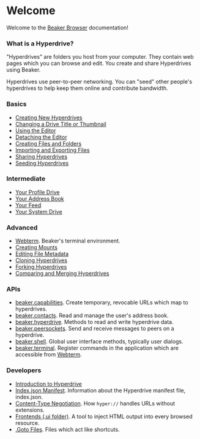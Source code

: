 # Welcome

Welcome to the [Beaker Browser](https://beakerbrowser.com) documentation!

### What is a Hyperdrive?

"Hyperdrives" are folders you host from your computer. They contain web pages which you can browse and edit. You create and share Hyperdrives using Beaker.

Hyperdrives use peer-to-peer networking. You can "seed" other people's hyperdrives to help keep them online and contribute bandwidth.

### Basics

* [Creating New Hyperdrives](beginner/creating-new-hyperdrives.md)
* [Changing a Drive Title or Thumbnail](beginner/changing-a-drive-title-or-thumb.md)
* [Using the Editor](beginner/editor.md)
* [Detaching the Editor](beginner/detaching-the-editor.md)
* [Creating Files and Folders](beginner/creating-files-and-folders.md)
* [Importing and Exporting Files](beginner/importing-and-exporting-files.md)
* [Sharing Hyperdrives](beginner/sharing-hyperdrives.md)
* [Seeding Hyperdrives](beginner/seeding-hyperdrives.md)

### Intermediate

* [Your Profile Drive](intermediate/your-profile-drive.md)
* [Your Address Book](intermediate/your-address-book.md)
* [Your Feed](intermediate/your-feed.md)
* [Your System Drive](intermediate/your-system-drive.md)

### Advanced

* [Webterm](advanced/webterm.md). Beaker's terminal environment.
* [Creating Mounts](advanced/creating-mounts.md)
* [Editing File Metadata](advanced/editing-file-metadata.md)
* [Cloning Hyperdrives](advanced/cloning-hyperdrives.md)
* [Forking Hyperdrives](advanced/forking-hyperdrives.md)
* [Comparing and Merging Hyperdrives](advanced/comparing-and-merging-hyperdrives.md)

### APIs

* [beaker.capabilities](apis/beaker.capabilities.md). Create temporary, revocable URLs which map to hyperdrives.
* [beaker.contacts](apis/beaker.contacts.md). Read and manage the user's address book.
* [beaker.hyperdrive](apis/beaker-hyperdrive.md). Methods to read and write hyperdrive data.
* [beaker.peersockets](apis/beaker.peersockets.md). Send and receive messages to peers on a hyperdrive.
* [beaker.shell](apis/beaker-shell.md). Global user interface methods, typically user dialogs.
* [beaker.terminal](apis/beaker.terminal.md). Register commands in the application which are accessible from [Webterm](advanced/webterm.md).

### Developers

* [Introduction to Hyperdrive](developers/introduction-to-hyperdrive.md)
* [Index.json Manifest](developers/indexjson-manifest.md). Information about the Hyperdrive manifest file, index.json.
* [Content-Type Negotiation](developers/content-type-negotiation.md). How `hyper://` handles URLs without extensions.
* [Frontends \(.ui folder\)](developers/frontends-.ui-folder.md). A tool to inject HTML output into every browsed resource.
* [.Goto Files](developers/.goto-files.md). Files which act like shortcuts.


